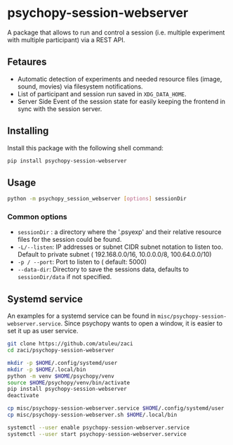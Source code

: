 # psychopy-session-webserver

A package that allows to run and control a session (i.e. multiple experiment with multiple participant) via a REST API.

## Fetaures

 * Automatic detection of experiments and needed resource files (image, sound,
   movies) via filesystem notifications.
 * List of participant and session run saved in `XDG_DATA_HOME`.
 * Server Side Event of the session state for easily keeping the frontend in
   sync with the session server.



## Installing

Install this package with the following shell command:

```bash
pip install psychopy-session-webserver
```


## Usage

```bash
python -m psychopy_session_webserver [options] sessionDir
```

### Common options

* `sessionDir` : a directory where the '.psyexp' and their relative resource
  files for the session could be found.
* `-L/--listen`: IP addresses or subnet CIDR subnet notation to listen
  too. Default to private subnet ( 192.168.0.0/16, 10.0.0.0/8, 100.64.0.0/10)
* `-p / --port`: Port to listen to ( default: 5000)
* `--data-dir`: Directory to save the sessions data, defaults to
  `sessionDir/data` if not specified.

## Systemd service

An examples for a systemd service can be found in
`misc/psychopy-session-webserver.service`. Since psychopy wants to open a
window, it is easier to set it up as user service.

```bash
git clone https://github.com/atuleu/zaci
cd zaci/psychopy-session-webserver

mkdir -p $HOME/.config/systemd/user
mkdir -p $HOME/.local/bin
python -m venv $HOME/psychopy/venv
source $HOME/psychopy/venv/bin/activate
pip install psychopy-session-webserver
deactivate

cp misc/psychopy-session-webserver.service $HOME/.config/systemd/user
cp misc/psychopy-session-webserver.sh $HOME/.local/bin

systemctl --user enable psychopy-session-webserver.service
systemctl --user start psychopy-session-webserver.service
```
